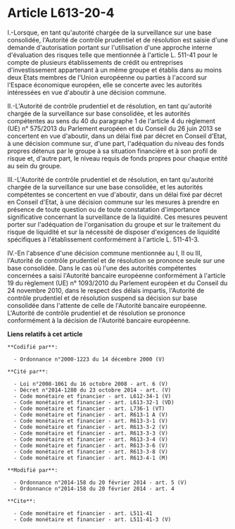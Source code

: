 # Article L613-20-4

I.-Lorsque, en tant qu'autorité chargée de la surveillance sur une base consolidée, l'Autorité de contrôle prudentiel et de
résolution est saisie d'une demande d'autorisation portant sur l'utilisation d'une approche interne d'évaluation des risques
telle que mentionnée à l'article L. 511-41 pour le compte de plusieurs établissements de crédit ou entreprises
d'investissement appartenant à un même groupe et établis dans au moins deux Etats membres de l'Union européenne ou parties à
l'accord sur l'Espace économique européen, elle se concerte avec les autorités intéressées en vue d'aboutir à une décision
commune. 

II.-L'Autorité de contrôle prudentiel et de résolution, en tant qu'autorité chargée de la surveillance sur base consolidée,
et les autorités compétentes au sens du 40 du paragraphe 1 de l'article 4 du règlement (UE) n° 575/2013 du Parlement européen
et du Conseil du 26 juin 2013 se concertent en vue d'aboutir, dans un délai fixé par décret en Conseil d'Etat, à une décision
commune sur, d'une part, l'adéquation du niveau des fonds propres détenus par le groupe à sa situation financière et à son
profil de risque et, d'autre part, le niveau requis de fonds propres pour chaque entité au sein du groupe. 

III.-L'Autorité de contrôle prudentiel et de résolution, en tant qu'autorité chargée de la surveillance sur une base
consolidée, et les autorités compétentes se concertent en vue d'aboutir, dans un délai fixé par décret en Conseil d'Etat, à
une décision commune sur les mesures à prendre en présence de toute question ou de toute constatation d'importance
significative concernant la surveillance de la liquidité. Ces mesures peuvent porter sur l'adéquation de l'organisation du
groupe et sur le traitement du risque de liquidité et sur la nécessité de disposer d'exigences de liquidité spécifiques à
l'établissement conformément à l'article L. 511-41-3. 

IV.-En l'absence d'une décision commune mentionnée au I, II ou III, l'Autorité de contrôle prudentiel et de résolution se
prononce seule sur une base consolidée. Dans le cas où l'une des autorités compétentes concernées a saisi l'Autorité bancaire
européenne conformément à l'article 19 du règlement (UE) n° 1093/2010 du Parlement européen et du Conseil du 24 novembre
2010, dans le respect des délais impartis, l'Autorité de contrôle prudentiel et de résolution suspend sa décision sur base
consolidée dans l'attente de celle de l'Autorité bancaire européenne. L'Autorité de contrôle prudentiel et de résolution se
prononce conformément à la décision de l'Autorité bancaire européenne.

**Liens relatifs à cet article**

	**Codifié par**:

	  - Ordonnance n°2000-1223 du 14 décembre 2000 (V)

	**Cité par**:

	  - Loi n°2008-1061 du 16 octobre 2008 - art. 6 (V)
	  - Décret n°2014-1280 du 23 octobre 2014 - art. (V)
	  - Code monétaire et financier - art. L612-34-1 (V)
	  - Code monétaire et financier - art. L613-32-1 (VD)
	  - Code monétaire et financier - art. L736-1 (VT)
	  - Code monétaire et financier - art. R613-1 A (V)
	  - Code monétaire et financier - art. R613-3-1 (V)
	  - Code monétaire et financier - art. R613-3-2 (V)
	  - Code monétaire et financier - art. R613-3-3 (V)
	  - Code monétaire et financier - art. R613-3-4 (V)
	  - Code monétaire et financier - art. R613-3-6 (V)
	  - Code monétaire et financier - art. R613-3-8 (V)
	  - Code monétaire et financier - art. R613-4-1 (M)

	**Modifié par**:

	  - Ordonnance n°2014-158 du 20 février 2014 - art. 5 (V)
	  - Ordonnance n°2014-158 du 20 février 2014 - art. 4

	**Cite**:

	  - Code monétaire et financier - art. L511-41
	  - Code monétaire et financier - art. L511-41-3 (V)
